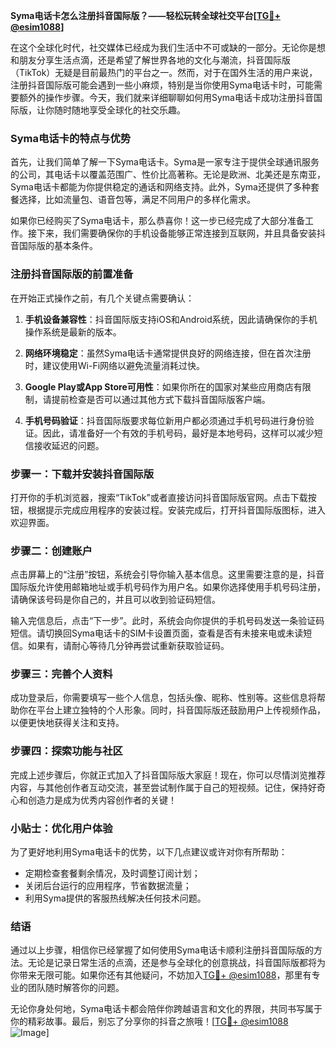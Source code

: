 **Syma电话卡怎么注册抖音国际版？——轻松玩转全球社交平台[[TG💪+ @esim1088](https://t.me/s/esim1088)]**

在这个全球化时代，社交媒体已经成为我们生活中不可或缺的一部分。无论你是想和朋友分享生活点滴，还是希望了解世界各地的文化与潮流，抖音国际版（TikTok）无疑是目前最热门的平台之一。然而，对于在国外生活的用户来说，注册抖音国际版可能会遇到一些小麻烦，特别是当你使用Syma电话卡时，可能需要额外的操作步骤。今天，我们就来详细聊聊如何用Syma电话卡成功注册抖音国际版，让你随时随地享受全球化的社交乐趣。

### Syma电话卡的特点与优势

首先，让我们简单了解一下Syma电话卡。Syma是一家专注于提供全球通讯服务的公司，其电话卡以覆盖范围广、性价比高著称。无论是欧洲、北美还是东南亚，Syma电话卡都能为你提供稳定的通话和网络支持。此外，Syma还提供了多种套餐选择，比如流量包、语音包等，满足不同用户的多样化需求。

如果你已经购买了Syma电话卡，那么恭喜你！这一步已经完成了大部分准备工作。接下来，我们需要确保你的手机设备能够正常连接到互联网，并且具备安装抖音国际版的基本条件。

### 注册抖音国际版的前置准备

在开始正式操作之前，有几个关键点需要确认：

1. **手机设备兼容性**：抖音国际版支持iOS和Android系统，因此请确保你的手机操作系统是最新的版本。
   
2. **网络环境稳定**：虽然Syma电话卡通常提供良好的网络连接，但在首次注册时，建议使用Wi-Fi网络以避免流量消耗过快。

3. **Google Play或App Store可用性**：如果你所在的国家对某些应用商店有限制，请提前检查是否可以通过其他方式下载抖音国际版客户端。

4. **手机号码验证**：抖音国际版要求每位新用户都必须通过手机号码进行身份验证。因此，请准备好一个有效的手机号码，最好是本地号码，这样可以减少短信接收延迟的问题。

### 步骤一：下载并安装抖音国际版

打开你的手机浏览器，搜索“TikTok”或者直接访问抖音国际版官网。点击下载按钮，根据提示完成应用程序的安装过程。安装完成后，打开抖音国际版图标，进入欢迎界面。

### 步骤二：创建账户

点击屏幕上的“注册”按钮，系统会引导你输入基本信息。这里需要注意的是，抖音国际版允许使用邮箱地址或手机号码作为用户名。如果你选择使用手机号码注册，请确保该号码是你自己的，并且可以收到验证码短信。

输入完信息后，点击“下一步”。此时，系统会向你提供的手机号码发送一条验证码短信。请切换回Syma电话卡的SIM卡设置页面，查看是否有未接来电或未读短信。如果有，请耐心等待几分钟再尝试重新获取验证码。

### 步骤三：完善个人资料

成功登录后，你需要填写一些个人信息，包括头像、昵称、性别等。这些信息将帮助你在平台上建立独特的个人形象。同时，抖音国际版还鼓励用户上传视频作品，以便更快地获得关注和支持。

### 步骤四：探索功能与社区

完成上述步骤后，你就正式加入了抖音国际版大家庭！现在，你可以尽情浏览推荐内容，与其他创作者互动交流，甚至尝试制作属于自己的短视频。记住，保持好奇心和创造力是成为优秀内容创作者的关键！

### 小贴士：优化用户体验

为了更好地利用Syma电话卡的优势，以下几点建议或许对你有所帮助：

- 定期检查套餐剩余情况，及时调整订阅计划；
- 关闭后台运行的应用程序，节省数据流量；
- 利用Syma提供的客服热线解决任何技术问题。

### 结语

通过以上步骤，相信你已经掌握了如何使用Syma电话卡顺利注册抖音国际版的方法。无论是记录日常生活的点滴，还是参与全球化的创意挑战，抖音国际版都将为你带来无限可能。如果你还有其他疑问，不妨加入[TG💪+ @esim1088](https://t.me/s/esim1088)，那里有专业的团队随时解答你的问题。

无论你身处何地，Syma电话卡都会陪伴你跨越语言和文化的界限，共同书写属于你的精彩故事。最后，别忘了分享你的抖音之旅哦！[[TG💪+ @esim1088](https://t.me/s/esim1088) ![Image](https://i.postimg.cc/4NQfJmqS/Snipaste-2025-05-13-00-14-12.png)]